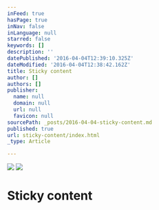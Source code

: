 ```yaml
---
inFeed: true
hasPage: true
inNav: false
inLanguage: null
starred: false
keywords: []
description: ''
datePublished: '2016-04-04T12:39:10.325Z'
dateModified: '2016-04-04T12:38:42.162Z'
title: Sticky content
author: []
authors: []
publisher:
  name: null
  domain: null
  url: null
  favicon: null
sourcePath: _posts/2016-04-04-sticky-content.md
published: true
url: sticky-content/index.html
_type: Article

---
```

![](https://the-grid-user-content.s3-us-west-2.amazonaws.com/aa792f81-b580-4eaa-aa1b-b613527f7b23.jpg)
![](https://the-grid-user-content.s3-us-west-2.amazonaws.com/e0d58b2d-cdb2-4235-93ad-37913af2b2ce.jpg)

  
  
  
# Sticky content